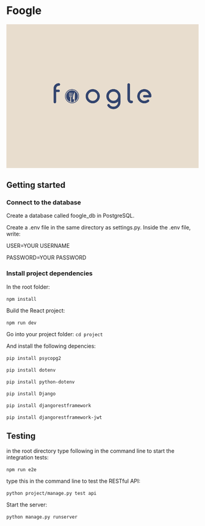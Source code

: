 ﻿# Foogle

![alt text](https://github.com/Yynx/RestaurantApp/blob/master/foogle.png "Foogle")

## Getting started

### Connect to the database

Create a database called foogle_db in PostgreSQL.

Create a .env file in the same directory as settings.py. Inside the .env file, write:

USER=YOUR USERNAME

PASSWORD=YOUR PASSWORD

### Install project dependencies

In the root folder:

```npm install```

Build the React project:

```npm run dev```

Go into your project folder: ``` cd project ```

And install the following depencies:

``` pip install psycopg2 ```

``` pip install dotenv ```

``` pip install python-dotenv ```

``` pip install Django ```

```pip install djangorestframework```

```pip install djangorestframework-jwt```

## Testing

in the root directory type following in the command line to start the integration tests:

```npm run e2e```

type this in the command line to test the RESTful API:

```python project/manage.py test api```

Start the server:

```python manage.py runserver```
